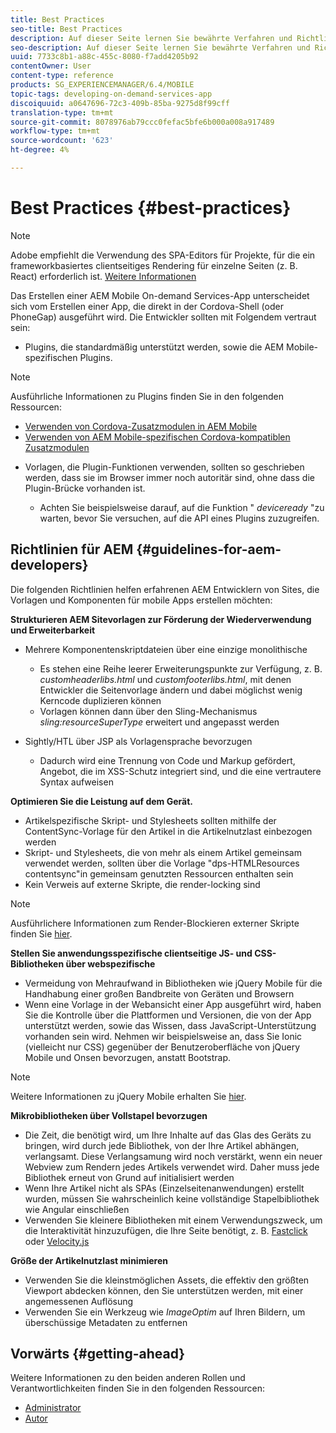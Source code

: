 ```yaml
---
title: Best Practices
seo-title: Best Practices
description: Auf dieser Seite lernen Sie bewährte Verfahren und Richtlinien kennen, die erfahrenen AEM Entwicklern von Sites helfen, die Vorlagen und Komponenten für mobile Apps erstellen möchten.
seo-description: Auf dieser Seite lernen Sie bewährte Verfahren und Richtlinien kennen, die erfahrenen AEM Entwicklern von Sites helfen, die Vorlagen und Komponenten für mobile Apps erstellen möchten.
uuid: 7733c8b1-a88c-455c-8080-f7add4205b92
contentOwner: User
content-type: reference
products: SG_EXPERIENCEMANAGER/6.4/MOBILE
topic-tags: developing-on-demand-services-app
discoiquuid: a0647696-72c3-409b-85ba-9275d8f99cff
translation-type: tm+mt
source-git-commit: 8078976ab79ccc0fefac5bfe6b000a008a917489
workflow-type: tm+mt
source-wordcount: '623'
ht-degree: 4%

---
```



# Best Practices {#best-practices}

>[!NOTE]
>
>Adobe empfiehlt die Verwendung des SPA-Editors für Projekte, für die ein frameworkbasiertes clientseitiges Rendering für einzelne Seiten (z. B. React) erforderlich ist. [Weitere Informationen](/help/sites-developing/spa-overview.md)

Das Erstellen einer AEM Mobile On-demand Services-App unterscheidet sich vom Erstellen einer App, die direkt in der Cordova-Shell (oder PhoneGap) ausgeführt wird. Die Entwickler sollten mit Folgendem vertraut sein:

* Plugins, die standardmäßig unterstützt werden, sowie die AEM Mobile-spezifischen Plugins.

>[!NOTE]
>
>Ausführliche Informationen zu Plugins finden Sie in den folgenden Ressourcen:
>
>* [Verwenden von Cordova-Zusatzmodulen in AEM Mobile](https://helpx.adobe.com/digital-publishing-solution/help/cordova-api.html)
>* [Verwenden von AEM Mobile-spezifischen Cordova-kompatiblen Zusatzmodulen](https://helpx.adobe.com/digital-publishing-solution/help/app-runtime-api.html)

>



* Vorlagen, die Plugin-Funktionen verwenden, sollten so geschrieben werden, dass sie im Browser immer noch autoritär sind, ohne dass die Plugin-Brücke vorhanden ist.

   * Achten Sie beispielsweise darauf, auf die Funktion &quot; *deviceready* &quot;zu warten, bevor Sie versuchen, auf die API eines Plugins zuzugreifen.

## Richtlinien für AEM {#guidelines-for-aem-developers}

Die folgenden Richtlinien helfen erfahrenen AEM Entwicklern von Sites, die Vorlagen und Komponenten für mobile Apps erstellen möchten:

**Strukturieren AEM Sitevorlagen zur Förderung der Wiederverwendung und Erweiterbarkeit**

* Mehrere Komponentenskriptdateien über eine einzige monolithische

   * Es stehen eine Reihe leerer Erweiterungspunkte zur Verfügung, z. B. *customheaderlibs.html* und *customfooterlibs.html*, mit denen Entwickler die Seitenvorlage ändern und dabei möglichst wenig Kerncode duplizieren können
   * Vorlagen können dann über den Sling-Mechanismus *sling:resourceSuperType* erweitert und angepasst werden

* Sightly/HTL über JSP als Vorlagensprache bevorzugen

   * Dadurch wird eine Trennung von Code und Markup gefördert, Angebot, die im XSS-Schutz integriert sind, und die eine vertrautere Syntax aufweisen

**Optimieren Sie die Leistung auf dem Gerät.**

* Artikelspezifische Skript- und Stylesheets sollten mithilfe der ContentSync-Vorlage für den Artikel in die Artikelnutzlast einbezogen werden
* Skript- und Stylesheets, die von mehr als einem Artikel gemeinsam verwendet werden, sollten über die Vorlage &quot;dps-HTMLResources contentsync&quot;in gemeinsam genutzten Ressourcen enthalten sein
* Kein Verweis auf externe Skripte, die render-locking sind

>[!NOTE]
>
>Ausführlichere Informationen zum Render-Blockieren externer Skripte finden Sie [hier](https://developers.google.com/speed/docs/insights/BlockingJS).

**Stellen Sie anwendungsspezifische clientseitige JS- und CSS-Bibliotheken über webspezifische**

* Vermeidung von Mehraufwand in Bibliotheken wie jQuery Mobile für die Handhabung einer großen Bandbreite von Geräten und Browsern
* Wenn eine Vorlage in der Webansicht einer App ausgeführt wird, haben Sie die Kontrolle über die Plattformen und Versionen, die von der App unterstützt werden, sowie das Wissen, dass JavaScript-Unterstützung vorhanden sein wird. Nehmen wir beispielsweise an, dass Sie Ionic (vielleicht nur CSS) gegenüber der Benutzeroberfläche von jQuery Mobile und Onsen bevorzugen, anstatt Bootstrap.

>[!NOTE]
>
>Weitere Informationen zu jQuery Mobile erhalten Sie [hier](https://jquerymobile.com/browser-support/1.4/).

**Mikrobibliotheken über Vollstapel bevorzugen**

* Die Zeit, die benötigt wird, um Ihre Inhalte auf das Glas des Geräts zu bringen, wird durch jede Bibliothek, von der Ihre Artikel abhängen, verlangsamt. Diese Verlangsamung wird noch verstärkt, wenn ein neuer Webview zum Rendern jedes Artikels verwendet wird. Daher muss jede Bibliothek erneut von Grund auf initialisiert werden
* Wenn Ihre Artikel nicht als SPAs (Einzelseitenanwendungen) erstellt wurden, müssen Sie wahrscheinlich keine vollständige Stapelbibliothek wie Angular einschließen
* Verwenden Sie kleinere Bibliotheken mit einem Verwendungszweck, um die Interaktivität hinzuzufügen, die Ihre Seite benötigt, z. B. [Fastclick](https://github.com/ftlabs/fastclick) oder [Velocity.js](https://velocityjs.org)

**Größe der Artikelnutzlast minimieren**

* Verwenden Sie die kleinstmöglichen Assets, die effektiv den größten Viewport abdecken können, den Sie unterstützen werden, mit einer angemessenen Auflösung
* Verwenden Sie ein Werkzeug wie *ImageOptim* auf Ihren Bildern, um überschüssige Metadaten zu entfernen

## Vorwärts {#getting-ahead}

Weitere Informationen zu den beiden anderen Rollen und Verantwortlichkeiten finden Sie in den folgenden Ressourcen:

* [Administrator](/help/mobile/aem-mobile.md)
* [Autor](/help/mobile/aem-mobile-on-demand.md)
